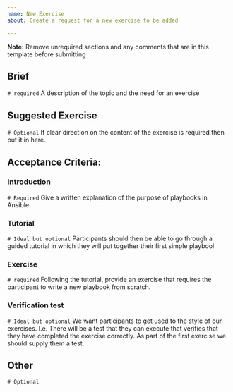 ```yaml
---
name: New Exercise
about: Create a request for a new exercise to be added

---
```


**Note:** Remove unrequired sections and any comments that are in this template before submitting

## Brief
`# required`
A description of the topic and the need for an exercise

## Suggested Exercise
`# Optional`
If clear direction on the content of the exercise is required then put it in here.

## Acceptance Criteria:
### Introduction
`# Required`
Give a written explanation of the purpose of playbooks in Ansible

### Tutorial
`# Ideal but optional`
Participants should then be able to go through a guided tutorial in which they will put together their first simple playbool

### Exercise
`# required`
Following the tutorial, provide an exercise that requires the participant to write a new playbook from scratch.

### Verification test
`# Ideal but optional`
We want participants to get used to the style of our exercises. I.e. There will be a test that they can execute that verifies that they have completed the exercise correctly. As part of the first exercise we should supply them a test.

## Other
`# Optional`
